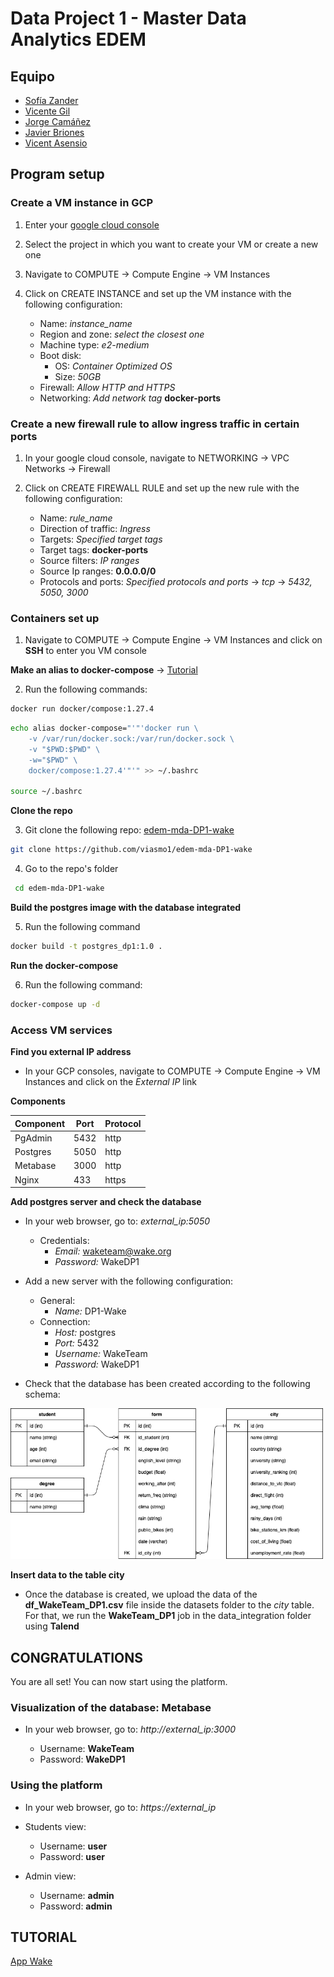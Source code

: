 # Data Project 1 - Master Data Analytics EDEM

## Equipo

* [Sofía Zander](https://github.com/sozanmen)
* [Vicente Gil](https://github.com/vicentegilso)
* [Jorge Camáñez](https://github.com/jcamcre)
* [Javier Briones](https://github.com/jabrio)
* [Vicent Asensio](https://github.com/viasmo1)


## Program setup

### Create a VM instance in GCP

1. Enter your [google cloud console](https://console.cloud.google.com)

2. Select the project in which you want to create your VM or create a new one

3. Navigate to COMPUTE -> Compute Engine -> VM Instances

4. Click on CREATE INSTANCE and set up the VM instance with the following configuration:

    * Name: *instance_name*
    * Region and zone: *select the closest one*
    * Machine type: *e2-medium*
    * Boot disk: 
        * OS: *Container Optimized OS*
        * Size: *50GB*
    * Firewall: *Allow HTTP and HTTPS*
    * Networking: *Add network tag* **docker-ports**

### Create a new firewall rule to allow ingress traffic in certain ports

1. In your google cloud console, navigate to NETWORKING -> VPC Networks -> Firewall

2. Click on CREATE FIREWALL RULE and set up the new rule with the following configuration:

    * Name: *rule_name*
    * Direction of traffic: *Ingress*
    * Targets: *Specified target tags*
    * Target tags: **docker-ports**
    * Source filters: *IP ranges*
    * Source Ip ranges: **0.0.0.0/0**
    * Protocols and ports: *Specified protocols and ports* -> *tcp* -> *5432, 5050, 3000*

### Containers set up

1. Navigate to COMPUTE -> Compute Engine -> VM Instances and click on **SSH** to enter you VM console

**Make an alias to docker-compose** -> [Tutorial](https://cloud.google.com/community/tutorials/docker-compose-on-container-optimized-os)

2. Run the following commands:
```sh
docker run docker/compose:1.27.4
```
```sh
echo alias docker-compose="'"'docker run \
    -v /var/run/docker.sock:/var/run/docker.sock \
    -v "$PWD:$PWD" \
    -w="$PWD" \
    docker/compose:1.27.4'"'" >> ~/.bashrc

source ~/.bashrc
```

**Clone the repo**

3. Git clone the following repo: [edem-mda-DP1-wake](https://github.com/viasmo1/edem-mda-DP1-wake)

```sh
git clone https://github.com/viasmo1/edem-mda-DP1-wake
```

4. Go to the repo's folder

```sh
 cd edem-mda-DP1-wake
```

**Build the postgres image with the database integrated**

5. Run the following command

```sh
docker build -t postgres_dp1:1.0 .
```

**Run the docker-compose**

6. Run the following command:
```sh
docker-compose up -d
```

### Access VM services

**Find you external IP address**

* In your GCP consoles, navigate to COMPUTE -> Compute Engine -> VM Instances and click on the *External IP* link

**Components**

| Component | Port | Protocol |
| --- | --- | --- |
| PgAdmin | 5432 | http |
| Postgres | 5050 | http |
| Metabase | 3000 | http |
| Nginx | 433 | https |

**Add postgres server and check the database**

* In your web browser, go to: *external_ip:5050*

    - Credentials:
        - *Email:* waketeam@wake.org
        - *Password:* WakeDP1

* Add a new server with the following configuration:
    - General:
        - *Name:* DP1-Wake
    - Connection:
        - *Host:* postgres
        - *Port:* 5432
        - *Username:* WakeTeam
        - *Password:* WakeDP1

* Check that the database has been created according to the following schema:
<img src="images/WakeTeam_db.png" width="500"/>

**Insert data to the table city**

* Once the database is created, we upload the data of the **df_WakeTeam_DP1.csv** file inside the datasets folder to the *city* table. For that, we run the **WakeTeam_DP1** job in the data_integration folder using **Talend**

## CONGRATULATIONS

You are all set! You can now start using the platform.

### Visualization of the database: Metabase

* In your web browser, go to: *http://external_ip:3000*

    * Username: **WakeTeam**
    * Password: **WakeDP1**

### Using the platform

* In your web browser, go to: *https://external_ip*

* Students view:
    * Username: **user**
    * Password: **user**

* Admin view:
    * Username: **admin**
    * Password: **admin**

## TUTORIAL
[App Wake](https://www.youtube.com/watch?v=bQes1Oz1c6s)
